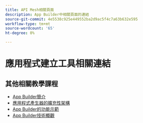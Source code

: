 ```yaml
---
title: API Mesh相關頁面
description: App Builder中相關頁面的連結
source-git-commit: 4e5538c925e449552ba2d9ac5f4c7a63b632e595
workflow-type: tm+mt
source-wordcount: '65'
ht-degree: 0%

---
```


# 應用程式建立工具相關連結

## 其他相關教學課程

* [App Builder簡介](https://experienceleague.adobe.com/docs/commerce-learn/tutorials/adobe-developer-app-builder/introduction-to-app-builder.md)
* [應用程式產生器的擴充性架構](https://experienceleague.adobe.com/docs/commerce-learn/tutorials/adobe-developer-app-builder/extensibility-framework-commerce-eventing.md)
* [App Builder的功能示範](https://experienceleague.adobe.com/docs/commerce-learn/tutorials/adobe-developer-app-builder/app-builder-functional-demonstration.md)
* [App Builder技術概觀](https://experienceleague.adobe.com/docs/commerce-learn/tutorials/adobe-developer-app-builder/app-builder-technical-overview.md)
